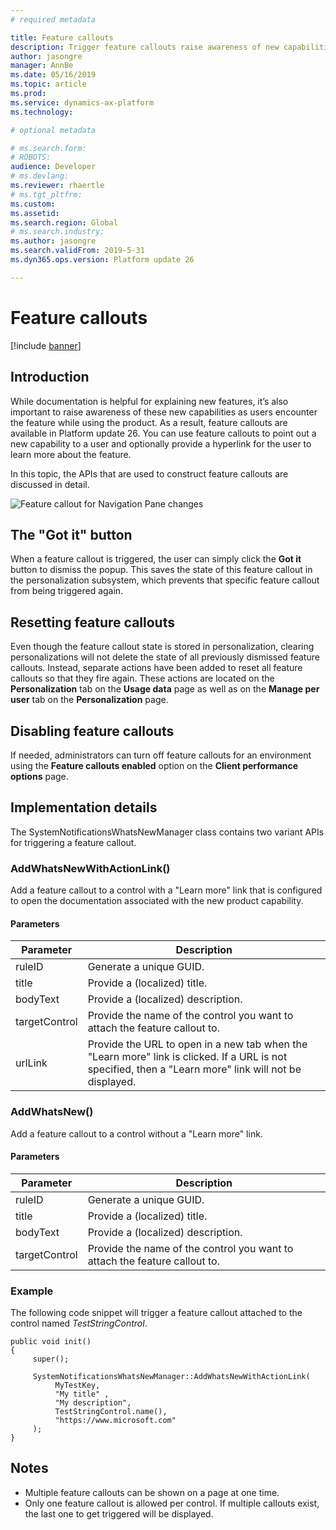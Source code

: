 ```yaml
---
# required metadata

title: Feature callouts
description: Trigger feature callouts raise awareness of new capabilities to users.
author: jasongre
manager: AnnBe
ms.date: 05/16/2019
ms.topic: article
ms.prod: 
ms.service: dynamics-ax-platform
ms.technology: 

# optional metadata

# ms.search.form: 
# ROBOTS: 
audience: Developer
# ms.devlang: 
ms.reviewer: rhaertle
# ms.tgt_pltfrm: 
ms.custom: 
ms.assetid:
ms.search.region: Global
# ms.search.industry: 
ms.author: jasongre
ms.search.validFrom: 2019-5-31
ms.dyn365.ops.version: Platform update 26

---
```


# Feature callouts

[!include [banner](../includes/banner.md)]


## Introduction
While documentation is helpful for explaining new features, it’s also important to raise awareness of these new capabilities as users encounter the feature while using the product. As a result, feature callouts are available in Platform update 26. You can use feature callouts to point out a new capability to a user and optionally provide a hyperlink for the user to learn more about the feature. 

In this topic, the APIs that are used to construct feature callouts are discussed in detail.   

![Feature callout for Navigation Pane changes](./media/cli_featureCallout_noLink.png "Feature callout for Navigation Pane changes released in Platform update 22")
  
## The "Got it" button
When a feature callout is triggered, the user can simply click the **Got it** button to dismiss the popup. This saves the state of this feature callout in the personalization subsystem, which prevents that specific feature callout from being triggered again. 

## Resetting feature callouts
Even though the feature callout state is stored in personalization, clearing personalizations will not delete the state of all previously dismissed feature callouts. Instead, separate actions have been added to reset all feature callouts so that they fire again. These actions are located on the **Personalization** tab on the **Usage data** page as well as on the **Manage per user** tab on the **Personalization** page.   

## Disabling feature callouts 
If needed, administrators can turn off feature callouts for an environment using the **Feature callouts enabled** option on the **Client performance options** page. 
  
## Implementation details
The SystemNotificationsWhatsNewManager class contains two variant APIs for triggering a feature callout. 

### AddWhatsNewWithActionLink() 
Add a feature callout to a control with a "Learn more" link that is configured to open the documentation associated with the new product capability.  

#### Parameters

| Parameter     | Description                                                               |
|---------------|---------------------------------------------------------------------------|
| ruleID        | Generate a unique GUID.                                                    | 
| title         | Provide a (localized) title.                                               | 
| bodyText      | Provide a (localized) description.                                         | 
| targetControl | Provide the name of the control you want to attach the feature callout to. | 
| urlLink       | Provide the URL to open in a new tab when the "Learn more" link is clicked. If a URL is not specified, then a "Learn more" link will not be displayed. |


### AddWhatsNew() 
Add a feature callout to a control without a "Learn more" link. 

#### Parameters

| Parameter     | Description                                                               |
|---------------|---------------------------------------------------------------------------|
| ruleID        | Generate a unique GUID.                                                    | 
| title         | Provide a (localized) title.                                               | 
| bodyText      | Provide a (localized) description.                                         | 
| targetControl | Provide the name of the control you want to attach the feature callout to. | 

### Example
The following code snippet will trigger a feature callout attached to the control named *TestStringControl*.  

```xpp
public void init() 
{
     super(); 
     
     SystemNotificationsWhatsNewManager::AddWhatsNewWithActionLink(
          MyTestKey, 
          "My title" , 
          "My description", 
          TestStringControl.name(), 
          "https://www.microsoft.com"
     );
}
```

## Notes
-  Multiple feature callouts can be shown on a page at one time.
-  Only one feature callout is allowed per control. If multiple callouts exist, the last one to get triggered will be displayed.
